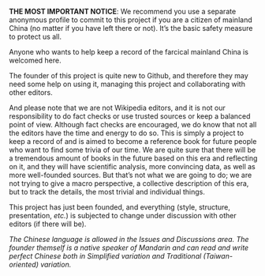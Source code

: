 **THE MOST IMPORTANT NOTICE**: We recommend you use a separate anonymous profile to commit to this project if you are a citizen of mainland China (no matter if you have left there or not). It’s the basic safety measure to protect us all.

Anyone who wants to help keep a record of the farcical mainland China is welcomed here.

The founder of this project is quite new to Github, and therefore they may need some help on using it, managing this project and collaborating with other editors.

And please note that we are not Wikipedia editors, and it is not our responsibility to do fact checks or use trusted sources or keep a balanced point of view. Although fact checks are encouraged, we do know that not all the editors have the time and energy to do so. This is simply a project to keep a record of and is aimed to become a reference book for future people who want to find some trivia of our time. We are quite sure that there will be a tremendous amount of books in the future based on this era and reflecting on it, and they will have scientific analysis, more convincing data, as well as more well-founded sources. But that’s not what we are going to do; we are not trying to give a macro perspective, a collective description of this era, but to track the details, the most trivial and individual things.

This project has just been founded, and everything (style, structure, presentation, *etc.*) is subjected to change under discussion with other editors (if there will be).

*The Chinese language is allowed in the Issues and Discussions area. The founder themself is a native speaker of Mandarin and can read and write perfect Chinese both in Simplified variation and Traditional (Taiwan-oriented) variation.*
